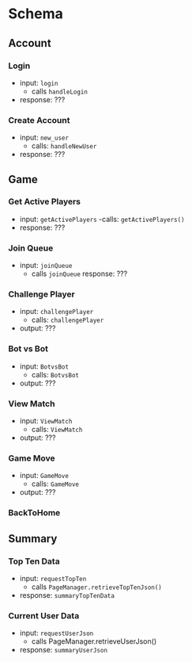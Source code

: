 # Schema
## Account
### Login
- input: `login`
	- calls `handleLogin`
- response: ???
### Create Account
- input: `new_user`
	- calls: `handleNewUser`
- response: ???

## Game
### Get Active Players
- input: `getActivePlayers`
	-calls: `getActivePlayers()`
- response: ???
### Join Queue
- input: `joinQueue`
	- calls `joinQueue`
response: ???
### Challenge Player
- input: `challengePlayer`
	- calls: `challengePlayer`
- output: ???
### Bot vs Bot
- input: `BotvsBot`
	- calls: `BotvsBot`
- output: ???
### View Match
- input: `ViewMatch`
	- calls: `ViewMatch`
- output: ???
### Game Move
- input: `GameMove`
	- calls: `GameMove`
- output: ???
### BackToHome
## Summary
### Top Ten Data
- input: `requestTopTen`
	- calls `PageManager.retrieveTopTenJson()`
- response: `summaryTopTenData`
### Current User Data
- input: `requestUserJson`
	- calls PageManager.retrieveUserJson()
- response: `summaryUserJson`

